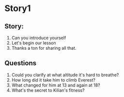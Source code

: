 # Story1

## Story:
1. Can you introduce yourself
2. Let's begin our lesson
3. Thanks a ton for sharing all that. 


## Questions
1. Could you clarify at what altitude it's hard to breathe?
2. How long did it take him to climb Everest?
3. What changed for him at 13 and again at 18?
4. What's the secret to Kilian's fitness?